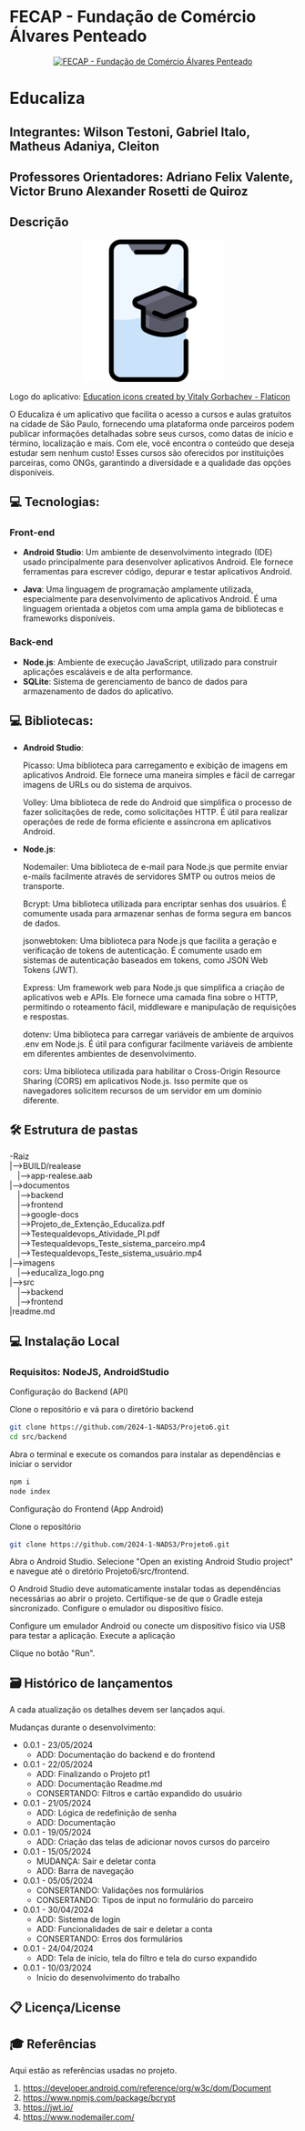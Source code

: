 # FECAP - Fundação de Comércio Álvares Penteado

<p align="center">
<a href= "https://www.fecap.br/"><img src="https://encrypted-tbn0.gstatic.com/images?q=tbn:ANd9GcRhZPrRa89Kma0ZZogxm0pi-tCn_TLKeHGVxywp-LXAFGR3B1DPouAJYHgKZGV0XTEf4AE&usqp=CAU" alt="FECAP - Fundação de Comércio Álvares Penteado" border="0"></a>
</p>

# Educaliza

## Integrantes: Wilson Testoni, Gabriel Italo, Matheus Adaniya, Cleiton

## Professores Orientadores: Adriano Felix Valente, Victor Bruno Alexander Rosetti de Quiroz

## Descrição

<p align="center">
<img src="./imagens/educaliza_logo.png" height="250px" alt="Logo educaliza" border="0">
</p>

Logo do aplicativo: <a href="https://www.flaticon.com/free-icons/education" title="education icons">Education icons created by Vitaly Gorbachev - Flaticon</a>

O Educaliza é um aplicativo que facilita o acesso a cursos e aulas gratuitos na cidade de São Paulo, fornecendo uma plataforma onde parceiros podem publicar 
informações detalhadas sobre seus cursos, como datas de início e término, localização e mais. Com ele, você encontra o conteúdo que deseja estudar sem 
nenhum custo! Esses cursos são oferecidos por instituições parceiras, como ONGs, garantindo a diversidade e a qualidade das opções disponíveis.

## 💻 Tecnologias: <br>
### Front-end
- **Android Studio**: Um ambiente de desenvolvimento integrado (IDE) usado principalmente para desenvolver aplicativos Android. Ele fornece ferramentas para escrever código, depurar e testar aplicativos Android.

- **Java**: Uma linguagem de programação amplamente utilizada, especialmente para desenvolvimento de aplicativos Android. É uma linguagem orientada a objetos com uma ampla gama de bibliotecas e frameworks disponíveis.

### Back-end 
- **Node.js**: Ambiente de execução JavaScript, utilizado para construir aplicações escaláveis e de alta performance.
- **SQLite**: Sistema de gerenciamento de banco de dados para armazenamento de dados do aplicativo.

## 💻 Bibliotecas: <br> 
- **Android Studio**:
   <p>Picasso: Uma biblioteca para carregamento e exibição de imagens em aplicativos Android. Ele fornece uma maneira simples e fácil de carregar imagens de URLs ou do sistema de arquivos.</p>
   <p>Volley: Uma biblioteca de rede do Android que simplifica o processo de fazer solicitações de rede, como solicitações HTTP. É útil para realizar operações de rede de forma eficiente e assíncrona em aplicativos Android.</p>
  
- **Node.js**:
  <p>Nodemailer: Uma biblioteca de e-mail para Node.js que permite enviar e-mails facilmente através de servidores SMTP ou outros meios de transporte.</p>
  <p>Bcrypt: Uma biblioteca utilizada para encriptar senhas dos usuários. É comumente usada para armazenar senhas de forma segura em bancos de dados.</p>
  <p>jsonwebtoken: Uma biblioteca para Node.js que facilita a geração e verificação de tokens de autenticação. É comumente usado em sistemas de autenticação baseados em tokens, como JSON Web Tokens (JWT).</p>
  <p>Express: Um framework web para Node.js que simplifica a criação de aplicativos web e APIs. Ele fornece uma camada fina sobre o HTTP, permitindo o roteamento fácil, middleware e manipulação de requisições e respostas. </p>
  <p>dotenv: Uma biblioteca para carregar variáveis de ambiente de arquivos .env em Node.js. É útil para configurar facilmente variáveis de ambiente em diferentes ambientes de desenvolvimento.</p>
  <p>cors: Uma biblioteca utilizada para habilitar o Cross-Origin Resource Sharing (CORS) em aplicativos Node.js. Isso permite que os navegadores solicitem recursos de um servidor em um domínio diferente.</p>
  

## 🛠 Estrutura de pastas

-Raiz<br>
|-->BUILD/realease<br>
  &emsp;|-->app-realese.aab<br>
|-->documentos<br>
  &emsp;|-->backend<br>
  &emsp;|-->frontend<br>
  &emsp;|-->google-docs<br>
  &emsp;|-->Projeto_de_Extenção_Educaliza.pdf<br>
  &emsp;|-->Testequaldevops_Atividade_PI.pdf<br>
  &emsp;|-->Testequaldevops_Teste_sistema_parceiro.mp4<br>
  &emsp;|-->Testequaldevops_Teste_sistema_usuário.mp4<br>
|-->imagens<br>
  &emsp;|-->educaliza_logo.png<br>
|-->src<br>
  &emsp;|-->backend<br>
  &emsp;|-->frontend<br>
|readme.md<br>


## 💻 Instalação Local

### Requisitos: NodeJS, AndroidStudio

Configuração do Backend (API)

Clone o repositório e vá para o diretório backend
```sh
git clone https://github.com/2024-1-NADS3/Projeto6.git
cd src/backend
```

Abra o terminal e execute os comandos para instalar as dependências e iniciar o servidor
```sh
npm i
node index
```

Configuração do Frontend (App Android)

Clone o repositório
```sh
git clone https://github.com/2024-1-NADS3/Projeto6.git
```

Abra o Android Studio.
Selecione "Open an existing Android Studio project" e navegue até o diretório Projeto6/src/frontend.

O Android Studio deve automaticamente instalar todas as dependências necessárias ao abrir o projeto. Certifique-se de que o Gradle esteja sincronizado.
Configure o emulador ou dispositivo físico.

Configure um emulador Android ou conecte um dispositivo físico via USB para testar a aplicação.
Execute a aplicação

Clique no botão "Run".


## 🗃 Histórico de lançamentos

A cada atualização os detalhes devem ser lançados aqui.

Mudanças durante o desenvolvimento:

* 0.0.1 - 23/05/2024
    * ADD: Documentação do backend e do frontend
* 0.0.1 - 22/05/2024
    * ADD: Finalizando o Projeto pt1
    * ADD: Documentação Readme.md
    * CONSERTANDO: Filtros e cartão expandido do usuário
* 0.0.1 - 21/05/2024
    * ADD: Lógica de redefinição de senha
    * ADD: Documentação
* 0.0.1 - 19/05/2024
    * ADD: Criação das telas de adicionar novos cursos do parceiro
* 0.0.1 - 15/05/2024
    * MUDANÇA: Sair e deletar conta 
    * ADD: Barra de navegação 
* 0.0.1 - 05/05/2024
    * CONSERTANDO: Validações nos formulários
    * CONSERTANDO: Tipos de input no formulário do parceiro 
* 0.0.1 - 30/04/2024
    * ADD: Sistema de login
    * ADD: Funcionalidades de sair e deletar a conta
    * CONSERTANDO: Erros dos formulários
* 0.0.1 - 24/04/2024
    * ADD: Tela de início, tela do filtro e tela do curso expandido
* 0.0.1 - 10/03/2024
    * Início do desenvolvimento do trabalho 

## 📋 Licença/License

## 🎓 Referências

Aqui estão as referências usadas no projeto.

1. <https://developer.android.com/reference/org/w3c/dom/Document>
2. <https://www.npmjs.com/package/bcrypt>
3. <https://jwt.io/>
4. <https://www.nodemailer.com/>
